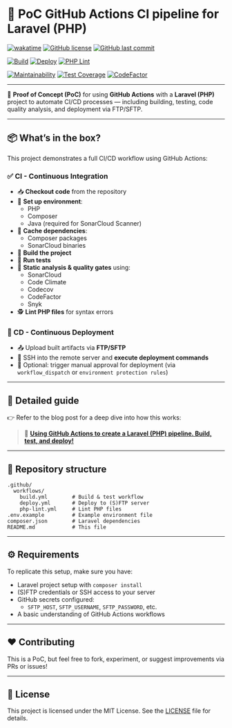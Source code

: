 # 🚀 PoC GitHub Actions CI pipeline for Laravel (PHP)

[![wakatime](https://wakatime.com/badge/github/GuilhermeStracini/POC-GHActions-CI-PHPLaravel.svg)](https://wakatime.com/badge/github/GuilhermeStracini/POC-GHActions-CI-PHPLaravel)
[![GitHub license](https://img.shields.io/github/license/GuilhermeStracini/POC-GHActions-CI-PHPLaravel)](https://github.com/GuilhermeStracini/POC-GHActions-CI-PHPLaravel)
[![GitHub last commit](https://img.shields.io/github/last-commit/GuilhermeStracini/POC-GHActions-CI-PHPLaravel)](https://github.com/GuilhermeStracini/POC-GHActions-CI-PHPLaravel)

[![Build](https://github.com/GuilhermeStracini/POC-GHActions-CI-PHPLaravel/actions/workflows/build.yml/badge.svg)](https://github.com/GuilhermeStracini/POC-GHActions-CI-PHPLaravel/actions/workflows/build.yml)
[![Deploy](https://github.com/GuilhermeStracini/POC-GHActions-CI-PHPLaravel/actions/workflows/deploy.yml/badge.svg)](https://github.com/GuilhermeStracini/POC-GHActions-CI-PHPLaravel/actions/workflows/deploy.yml)
[![PHP Lint](https://github.com/GuilhermeStracini/POC-GHActions-CI-PHPLaravel/actions/workflows/php-lint.yml/badge.svg)](https://github.com/GuilhermeStracini/POC-GHActions-CI-PHPLaravel/actions/workflows/php-lint.yml)

[![Maintainability](https://api.codeclimate.com/v1/badges/83c1d6f45041d9d67d30/maintainability)](https://codeclimate.com/github/GuilhermeStracini/POC-GHActions-CI-PHPLaravel/maintainability)
[![Test Coverage](https://api.codeclimate.com/v1/badges/83c1d6f45041d9d67d30/test_coverage)](https://codeclimate.com/github/GuilhermeStracini/POC-GHActions-CI-PHPLaravel/test_coverage)
[![CodeFactor](https://www.codefactor.io/repository/github/GuilhermeStracini/POC-GHActions-CI-PHPLaravel/badge)](https://www.codefactor.io/repository/github/GuilhermeStracini/POC-GHActions-CI-PHPLaravel)

---

🔬 **Proof of Concept (PoC)** for using **GitHub Actions** with a **Laravel (PHP)** project to automate CI/CD processes — including building, testing, code quality analysis, and deployment via FTP/SFTP.

---

## 📦 What’s in the box?

This project demonstrates a full CI/CD workflow using GitHub Actions:

### ✅ CI - Continuous Integration

- 📥 **Checkout code** from the repository
- 🧰 **Set up environment**:
  - PHP
  - Composer
  - Java (required for SonarCloud Scanner)
- 💾 **Cache dependencies**:
  - Composer packages
  - SonarCloud binaries
- 🔨 **Build the project**
- 🧪 **Run tests**
- 🧹 **Static analysis & quality gates** using:
  - SonarCloud
  - Code Climate
  - Codecov
  - CodeFactor
  - Snyk
- 🕵️ **Lint PHP files** for syntax errors

### 🚀 CD - Continuous Deployment

- 📤 Upload built artifacts via **FTP/SFTP**
- 🔐 SSH into the remote server and **execute deployment commands**
- 📩 Optional: trigger manual approval for deployment (via `workflow_dispatch` or `environment protection rules`)

---

## 📝 Detailed guide

👉 Refer to the blog post for a deep dive into how this works:

> 📖 [**Using GitHub Actions to create a Laravel (PHP) pipeline. Build, test, and deploy!**](https://blog.guilhermebranco.com.br/using-github-actions-to-create-a-laravel-php-pipeline-build-test-and-deploy/)

---

## 📁 Repository structure

```
.github/
  workflows/
    build.yml        # Build & test workflow
    deploy.yml       # Deploy to (S)FTP server
    php-lint.yml     # Lint PHP files
.env.example         # Example environment file
composer.json        # Laravel dependencies
README.md            # This file
```

---

## ⚙️ Requirements

To replicate this setup, make sure you have:

- Laravel project setup with `composer install`
- (S)FTP credentials or SSH access to your server
- GitHub secrets configured:
  - `SFTP_HOST`, `SFTP_USERNAME`, `SFTP_PASSWORD`, etc.
- A basic understanding of GitHub Actions workflows

---

## ❤️ Contributing

This is a PoC, but feel free to fork, experiment, or suggest improvements via PRs or issues!

---

## 📄 License

This project is licensed under the MIT License. See the [LICENSE](LICENSE) file for details.
